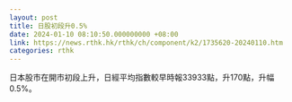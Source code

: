 ```yaml
---
layout: post
title: 日股初段升0.5%
date: 2024-01-10 08:10:50.000000000 +08:00
link: https://news.rthk.hk/rthk/ch/component/k2/1735620-20240110.htm
categories: rthk
---
```


日本股市在開市初段上升，日經平均指數較早時報33933點，升170點，升幅0.5%。
